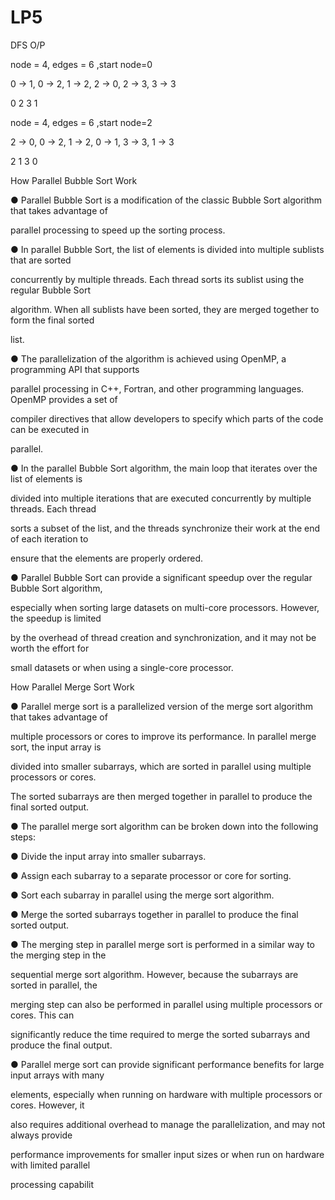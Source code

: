 # LP5
DFS O/P

node = 4, edges = 6  ,start node=0 

0 -> 1, 0 -> 2, 1 -> 2, 2 -> 0, 2 -> 3, 3 -> 3 

0 2 3 1

node = 4, edges = 6  ,start node=2

2 -> 0, 0 -> 2, 1 -> 2, 0 -> 1, 3 -> 3, 1 -> 3 

2 1 3 0

How Parallel Bubble Sort Work

● Parallel Bubble Sort is a modification of the classic Bubble Sort algorithm that takes advantage of

parallel processing to speed up the sorting process.

● In parallel Bubble Sort, the list of elements is divided into multiple sublists that are sorted

concurrently by multiple threads. Each thread sorts its sublist using the regular Bubble Sort

algorithm. When all sublists have been sorted, they are merged together to form the final sorted

list.

● The parallelization of the algorithm is achieved using OpenMP, a programming API that supports

parallel processing in C++, Fortran, and other programming languages. OpenMP provides a set of

compiler directives that allow developers to specify which parts of the code can be executed in

parallel.

● In the parallel Bubble Sort algorithm, the main loop that iterates over the list of elements is

divided into multiple iterations that are executed concurrently by multiple threads. Each thread

sorts a subset of the list, and the threads synchronize their work at the end of each iteration to

ensure that the elements are properly ordered.

● Parallel Bubble Sort can provide a significant speedup over the regular Bubble Sort algorithm,

especially when sorting large datasets on multi-core processors. However, the speedup is limited

by the overhead of thread creation and synchronization, and it may not be worth the effort for

small datasets or when using a single-core processor.


How Parallel Merge Sort Work

● Parallel merge sort is a parallelized version of the merge sort algorithm that takes advantage of

multiple processors or cores to improve its performance. In parallel merge sort, the input array is

divided into smaller subarrays, which are sorted in parallel using multiple processors or cores.

The sorted subarrays are then merged together in parallel to produce the final sorted output.

● The parallel merge sort algorithm can be broken down into the following steps:


● Divide the input array into smaller subarrays.

● Assign each subarray to a separate processor or core for sorting.

● Sort each subarray in parallel using the merge sort algorithm.

● Merge the sorted subarrays together in parallel to produce the final sorted output.

● The merging step in parallel merge sort is performed in a similar way to the merging step in the

sequential merge sort algorithm. However, because the subarrays are sorted in parallel, the

merging step can also be performed in parallel using multiple processors or cores. This can

significantly reduce the time required to merge the sorted subarrays and produce the final output.

● Parallel merge sort can provide significant performance benefits for large input arrays with many

elements, especially when running on hardware with multiple processors or cores. However, it

also requires additional overhead to manage the parallelization, and may not always provide

performance improvements for smaller input sizes or when run on hardware with limited parallel

processing capabilit
